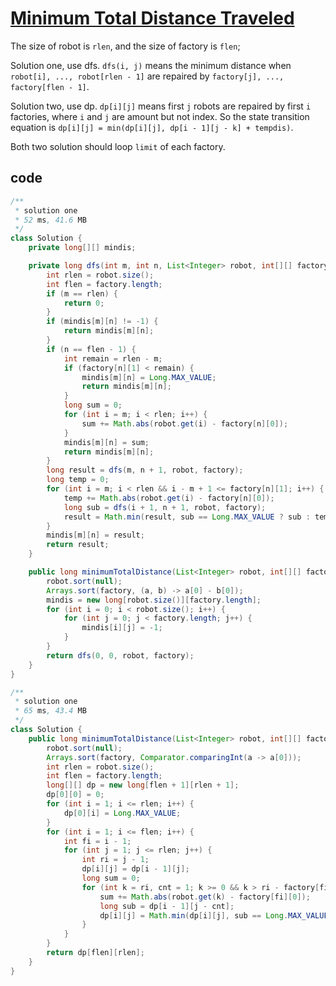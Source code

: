 # [Minimum Total Distance Traveled](https://leetcode.com/problems/minimum-total-distance-traveled/)

The size of robot is `rlen`, and the size of factory is `flen`;

Solution one, use dfs. `dfs(i, j)` means the minimum distance when `robot[i], ..., robot[rlen - 1]` are repaired by `factory[j], ..., factory[flen - 1]`.

Solution two, use dp. `dp[i][j]` means first `j` robots are repaired by first `i` factories, where `i` and `j` are amount but not index. So the state transition equation is `dp[i][j] = min(dp[i][j], dp[i - 1][j - k] + tempdis)`.

Both two solution should loop `limit` of each factory.

## code

```java
/**
 * solution one
 * 52 ms, 41.6 MB
 */
class Solution {
    private long[][] mindis;

    private long dfs(int m, int n, List<Integer> robot, int[][] factory) {
        int rlen = robot.size();
        int flen = factory.length;
        if (m == rlen) {
            return 0;
        }
        if (mindis[m][n] != -1) {
            return mindis[m][n];
        }
        if (n == flen - 1) {
            int remain = rlen - m;
            if (factory[n][1] < remain) {
                mindis[m][n] = Long.MAX_VALUE;
                return mindis[m][n];
            }
            long sum = 0;
            for (int i = m; i < rlen; i++) {
                sum += Math.abs(robot.get(i) - factory[n][0]);
            }
            mindis[m][n] = sum;
            return mindis[m][n];
        }
        long result = dfs(m, n + 1, robot, factory);
        long temp = 0;
        for (int i = m; i < rlen && i - m + 1 <= factory[n][1]; i++) {
            temp += Math.abs(robot.get(i) - factory[n][0]);
            long sub = dfs(i + 1, n + 1, robot, factory);
            result = Math.min(result, sub == Long.MAX_VALUE ? sub : temp + sub);
        }
        mindis[m][n] = result;
        return result;
    }

    public long minimumTotalDistance(List<Integer> robot, int[][] factory) {
        robot.sort(null);
        Arrays.sort(factory, (a, b) -> a[0] - b[0]);
        mindis = new long[robot.size()][factory.length];
        for (int i = 0; i < robot.size(); i++) {
            for (int j = 0; j < factory.length; j++) {
                mindis[i][j] = -1;
            }
        }
        return dfs(0, 0, robot, factory);
    }
}
```

```java
/**
 * solution one
 * 65 ms, 43.4 MB
 */
class Solution {
    public long minimumTotalDistance(List<Integer> robot, int[][] factory) {
        robot.sort(null);
        Arrays.sort(factory, Comparator.comparingInt(a -> a[0]));
        int rlen = robot.size();
        int flen = factory.length;
        long[][] dp = new long[flen + 1][rlen + 1];
        dp[0][0] = 0;
        for (int i = 1; i <= rlen; i++) {
            dp[0][i] = Long.MAX_VALUE;
        }
        for (int i = 1; i <= flen; i++) {
            int fi = i - 1;
            for (int j = 1; j <= rlen; j++) {
                int ri = j - 1;
                dp[i][j] = dp[i - 1][j];
                long sum = 0;
                for (int k = ri, cnt = 1; k >= 0 && k > ri - factory[fi][1]; k--, cnt++) {
                    sum += Math.abs(robot.get(k) - factory[fi][0]);
                    long sub = dp[i - 1][j - cnt];
                    dp[i][j] = Math.min(dp[i][j], sub == Long.MAX_VALUE ? sub : sub + sum);
                }
            }
        }
        return dp[flen][rlen];
    }
}
```
